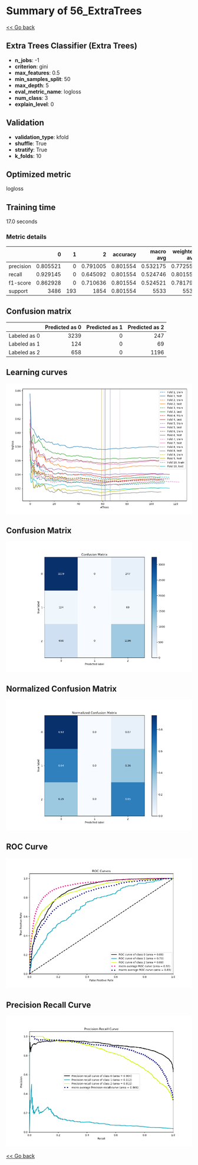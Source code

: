 # Summary of 56_ExtraTrees

[<< Go back](../README.md)


## Extra Trees Classifier (Extra Trees)
- **n_jobs**: -1
- **criterion**: gini
- **max_features**: 0.5
- **min_samples_split**: 50
- **max_depth**: 5
- **eval_metric_name**: logloss
- **num_class**: 3
- **explain_level**: 0

## Validation
 - **validation_type**: kfold
 - **shuffle**: True
 - **stratify**: True
 - **k_folds**: 10

## Optimized metric
logloss

## Training time

17.0 seconds

### Metric details
|           |           0 |   1 |           2 |   accuracy |   macro avg |   weighted avg |   logloss |
|:----------|------------:|----:|------------:|-----------:|------------:|---------------:|----------:|
| precision |    0.805521 |   0 |    0.791005 |   0.801554 |    0.532175 |       0.772559 |  0.540911 |
| recall    |    0.929145 |   0 |    0.645092 |   0.801554 |    0.524746 |       0.801554 |  0.540911 |
| f1-score  |    0.862928 |   0 |    0.710636 |   0.801554 |    0.524521 |       0.781797 |  0.540911 |
| support   | 3486        | 193 | 1854        |   0.801554 | 5533        |    5533        |  0.540911 |


## Confusion matrix
|              |   Predicted as 0 |   Predicted as 1 |   Predicted as 2 |
|:-------------|-----------------:|-----------------:|-----------------:|
| Labeled as 0 |             3239 |                0 |              247 |
| Labeled as 1 |              124 |                0 |               69 |
| Labeled as 2 |              658 |                0 |             1196 |

## Learning curves
![Learning curves](learning_curves.png)
## Confusion Matrix

![Confusion Matrix](confusion_matrix.png)


## Normalized Confusion Matrix

![Normalized Confusion Matrix](confusion_matrix_normalized.png)


## ROC Curve

![ROC Curve](roc_curve.png)


## Precision Recall Curve

![Precision Recall Curve](precision_recall_curve.png)



[<< Go back](../README.md)

